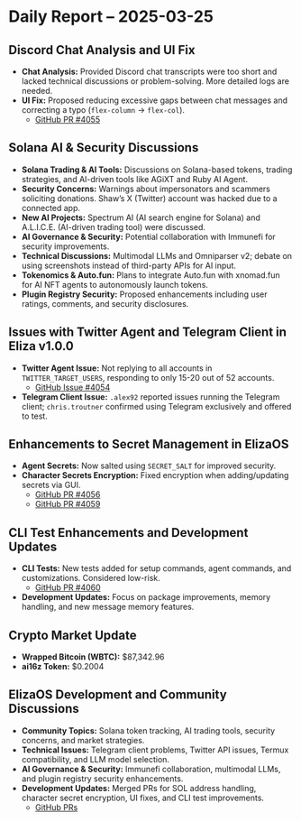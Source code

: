 # Daily Report – 2025-03-25

## Discord Chat Analysis and UI Fix

- **Chat Analysis:** Provided Discord chat transcripts were too short and lacked technical discussions or problem-solving. More detailed logs are needed.
- **UI Fix:** Proposed reducing excessive gaps between chat messages and correcting a typo (`flex-column` → `flex-col`).
  - [GitHub PR #4055](https://github.com/elizaOS/eliza/pull/4055)

## Solana AI & Security Discussions

- **Solana Trading & AI Tools:** Discussions on Solana-based tokens, trading strategies, and AI-driven tools like AGiXT and Ruby AI Agent.
- **Security Concerns:** Warnings about impersonators and scammers soliciting donations. Shaw’s X (Twitter) account was hacked due to a connected app.
- **New AI Projects:** Spectrum AI (AI search engine for Solana) and A.L.I.C.E. (AI-driven trading tool) were discussed.
- **AI Governance & Security:** Potential collaboration with Immunefi for security improvements.
- **Technical Discussions:** Multimodal LLMs and Omniparser v2; debate on using screenshots instead of third-party APIs for AI input.
- **Tokenomics & Auto.fun:** Plans to integrate Auto.fun with xnomad.fun for AI NFT agents to autonomously launch tokens.
- **Plugin Registry Security:** Proposed enhancements including user ratings, comments, and security disclosures.

## Issues with Twitter Agent and Telegram Client in Eliza v1.0.0

- **Twitter Agent Issue:** Not replying to all accounts in `TWITTER_TARGET_USERS`, responding to only 15-20 out of 52 accounts.
  - [GitHub Issue #4054](https://github.com/elizaOS/eliza/issues/4054)
- **Telegram Client Issue:** `.alex92` reported issues running the Telegram client; `chris.troutner` confirmed using Telegram exclusively and offered to test.

## Enhancements to Secret Management in ElizaOS

- **Agent Secrets:** Now salted using `SECRET_SALT` for improved security.
- **Character Secrets Encryption:** Fixed encryption when adding/updating secrets via GUI.
  - [GitHub PR #4056](https://github.com/elizaOS/eliza/pull/4056)
  - [GitHub PR #4059](https://github.com/elizaOS/eliza/pull/4059)

## CLI Test Enhancements and Development Updates

- **CLI Tests:** New tests added for setup commands, agent commands, and customizations. Considered low-risk.
  - [GitHub PR #4060](https://github.com/elizaOS/eliza/pull/4060)
- **Development Updates:** Focus on package improvements, memory handling, and new message memory features.

## Crypto Market Update

- **Wrapped Bitcoin (WBTC):** $87,342.96
- **ai16z Token:** $0.2004

## ElizaOS Development and Community Discussions

- **Community Topics:** Solana token tracking, AI trading tools, security concerns, and market strategies.
- **Technical Issues:** Telegram client problems, Twitter API issues, Termux compatibility, and LLM model selection.
- **AI Governance & Security:** Immunefi collaboration, multimodal LLMs, and plugin registry security enhancements.
- **Development Updates:** Merged PRs for SOL address handling, character secret encryption, UI fixes, and CLI test improvements.
  - [GitHub PRs](https://github.com/elizaOS/eliza/pulls?q=is%3Apr+is%3Amerged)
